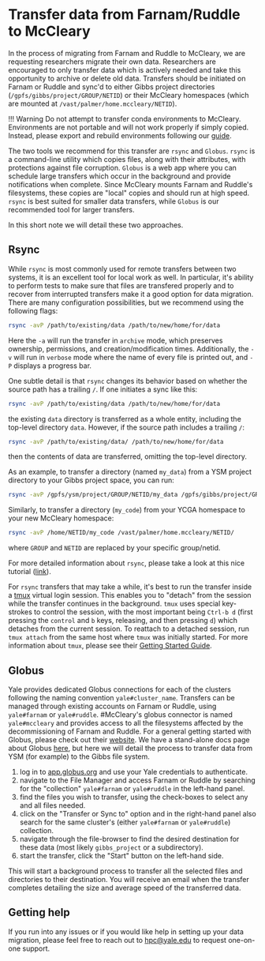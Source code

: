 # Transfer data from Farnam/Ruddle to McCleary

In the process of migrating from Farnam and Ruddle to McCleary, we are requesting researchers migrate their own data.
Researchers are encouraged to only transfer data which is actively needed and take this opportunity to archive or delete old data. 
Transfers should be initiated on Farnam or Ruddle and sync'd to either Gibbs project directories (`/gpfs/gibbs/project/GROUP/NETID`) or their McCleary homespaces (which are mounted at `/vast/palmer/home.mccleary/NETID`).

!!! Warning 
	Do not attempt to transfer conda environments to McCleary. 
	Environments are not portable and will not work properly if simply copied.
	Instead, please export and rebuild environments following our [guide](/clusters-at-yale/guides/conda-export).

The two tools we recommend for this transfer are `rsync` and `Globus`.
`rsync` is a command-line utility which copies files, along with their attributes, with protections against file corruption. 
`Globus` is a web app where you can schedule large transfers which occur in the background and provide notifications when complete.
Since McCleary mounts Farnam and Ruddle's filesystems, these copies are "local" copies and should run at high speed.
`rsync` is best suited for smaller data transfers, while `Globus` is our recommended tool for larger transfers. 

In this short note we will detail these two approaches.


## Rsync 

While `rsync` is most commonly used for remote transfers between two systems, it is an excellent tool for local work as well.
In particular, it's ability to perform tests to make sure that files are transfered properly and to recover from interrupted transfers make it a good option for data migration.
There are many configuration possibilities, but we recommend using the following flags:

```sh
rsync -avP /path/to/existing/data /path/to/new/home/for/data
```

Here the `-a` will run the transfer in `archive` mode, which preserves ownership, permissions, and creation/modification times.
Additionally, the `-v` will run in `verbose` mode where the name of every file is printed out, and `-P` displays a progress bar.

One subtle detail is that `rsync` changes its behavior based on whether the source path has a trailing `/`. 
If one initiates a sync like this:
```sh
rsync -avP /path/to/existing/data /path/to/new/home/for/data
```
the existing `data` directory is transferred as a whole entity, including the top-level directory `data`.
However, if the source path includes a trailing `/`:

```sh
rsync -avP /path/to/existing/data/ /path/to/new/home/for/data
```
then the contents of data are transferred, omitting the top-level directory. 

As an example, to transfer a directory (named `my_data`) from a YSM project directory to your Gibbs project space, you can run:

```sh
rsync -avP /gpfs/ysm/project/GROUP/NETID/my_data /gpfs/gibbs/project/GROUP/NETID/
```

Similarly, to transfer a directory (`my_code`) from your YCGA homespace to your new McCleary homespace:

```sh
rsync -avP /home/NETID/my_code /vast/palmer/home.mccleary/NETID/
```

where `GROUP` and `NETID` are replaced by your specific group/netid.

For more detailed information about `rsync`, please take a look at this nice tutorial ([link](https://www.digitalocean.com/community/tutorials/how-to-use-rsync-to-sync-local-and-remote-directories)).

For `rsync` transfers that may take a while, it's best to run the transfer inside a [tmux](https://github.com/tmux/tmux/wiki/Getting-Started) virtual login session.
This enables you to "detach" from the session while the transfer continues in the background.
`tmux` uses special key-strokes to control the session, with the most important being `Ctrl-b d` (first pressing the `control` and `b` keys, releasing, and then pressing `d`) which detaches from the current session.
To reattach to a detached session, run `tmux attach` from the same host where `tmux` was initially started.
For more information about `tmux`, please see their [Getting Started Guide](https://github.com/tmux/tmux/wiki/Getting-Started).


## Globus

Yale provides dedicated Globus connections for each of the clusters following the naming convention `yale#cluster_name`. 
Transfers can be managed through existing accounts on Farnam or Ruddle, using `yale#farnam` or `yale#ruddle`.
#McCleary's globus connector is named `yale#mccleary` and provides access to all the filesystems affected by the decommissioning of Farnam and Ruddle.
For a general getting started with Globus, please check out their [website](https://docs.globus.org/how-to/get-started/).
We have a stand-alone docs page about Globus [here](/data/globus), but here we will detail the process to transfer data from YSM (for example) to the Gibbs file system.

1. log in to [app.globus.org](https://app.globus.org) and use your Yale credentials to authenticate. 
2. navigate to the File Manager and access Farnam or Ruddle by searching for the "collection" `yale#farnam` or `yale#ruddle` in the left-hand panel.
3. find the files you wish to transfer, using the check-boxes to select any and all files needed.
4. click on the "Transfer or Sync to" option and in the right-hand panel also search for the same cluster's (either `yale#farnam` or `yale#ruddle`) collection.
5. navigate through the file-browser to find the desired destination for these data (most likely `gibbs_project` or a subdirectory).
6. start the transfer, click the "Start" button on the left-hand side.

This will start a background process to transfer all the selected files and directories to their destination.
You will receive an email when the transfer completes detailing the size and average speed of the transferred data.

## Getting help

If you run into any issues or if you would like help in setting up your data migration, please feel free to reach out to hpc@yale.edu to request one-on-one support.
